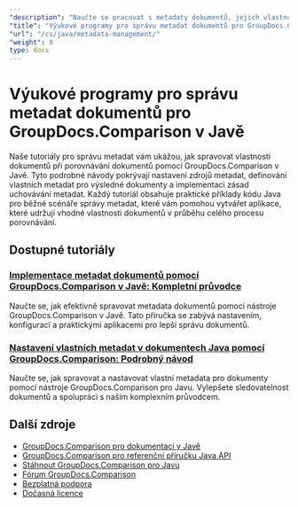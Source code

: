 ```yaml
---
"description": "Naučte se pracovat s metadaty dokumentů, jejich vlastnostmi a konfigurací metadat ve výsledcích porovnání pomocí nástroje GroupDocs.Comparison pro Javu."
"title": "Výukové programy pro správu metadat dokumentů pro GroupDocs.Comparison v Javě"
"url": "/cs/java/metadata-management/"
"weight": 8
type: docs
---
```

# Výukové programy pro správu metadat dokumentů pro GroupDocs.Comparison v Javě

Naše tutoriály pro správu metadat vám ukážou, jak spravovat vlastnosti dokumentů při porovnávání dokumentů pomocí GroupDocs.Comparison v Javě. Tyto podrobné návody pokrývají nastavení zdrojů metadat, definování vlastních metadat pro výsledné dokumenty a implementaci zásad uchovávání metadat. Každý tutoriál obsahuje praktické příklady kódu Java pro běžné scénáře správy metadat, které vám pomohou vytvářet aplikace, které udržují vhodné vlastnosti dokumentů v průběhu celého procesu porovnávání.

## Dostupné tutoriály

### [Implementace metadat dokumentů pomocí GroupDocs.Comparison v Javě: Kompletní průvodce](./implement-metadata-groupdocs-comparison-java-guide/)
Naučte se, jak efektivně spravovat metadata dokumentů pomocí nástroje GroupDocs.Comparison v Javě. Tato příručka se zabývá nastavením, konfigurací a praktickými aplikacemi pro lepší správu dokumentů.

### [Nastavení vlastních metadat v dokumentech Java pomocí GroupDocs.Comparison: Podrobný návod](./groupdocs-comparison-java-custom-metadata-guide/)
Naučte se, jak spravovat a nastavovat vlastní metadata pro dokumenty pomocí nástroje GroupDocs.Comparison pro Javu. Vylepšete sledovatelnost dokumentů a spolupráci s naším komplexním průvodcem.

## Další zdroje

- [GroupDocs.Comparison pro dokumentaci v Javě](https://docs.groupdocs.com/comparison/java/)
- [GroupDocs.Comparison pro referenční příručku Java API](https://reference.groupdocs.com/comparison/java/)
- [Stáhnout GroupDocs.Comparison pro Javu](https://releases.groupdocs.com/comparison/java/)
- [Fórum GroupDocs.Comparison](https://forum.groupdocs.com/c/comparison)
- [Bezplatná podpora](https://forum.groupdocs.com/)
- [Dočasná licence](https://purchase.groupdocs.com/temporary-license/)